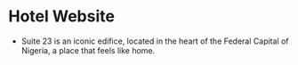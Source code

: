 # Hotel Website
* Suite 23 is an iconic edifice, located in the heart of the Federal Capital of Nigeria, a place that feels like home.
